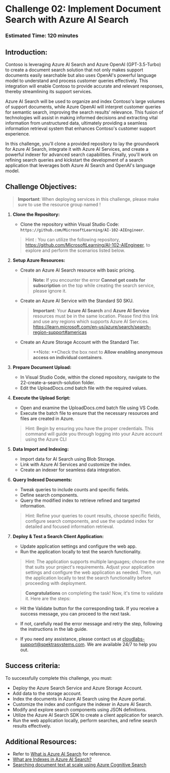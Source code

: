 # Challenge 02: Implement Document Search with Azure AI Search

### Estimated Time: 120 minutes

## Introduction:

Contoso is leveraging Azure AI Search and Azure OpenAI (GPT-3.5-Turbo) to create a document search solution that not only makes support documents easily searchable but also uses OpenAI's powerful language model to understand and process customer queries effectively. This integration will enable Contoso to provide accurate and relevant responses, thereby streamlining its support services.

Azure AI Search will be used to organize and index Contoso's large volumes of support documents, while Azure OpenAI will interpret customer queries for semantic search, improving the search results' relevance. This fusion of technologies will assist in making informed decisions and extracting vital information from unstructured data, ultimately providing a seamless information retrieval system that enhances Contoso's customer support experience.

In this challenge, you'll clone a provided repository to lay the groundwork for Azure AI Search, integrate it with Azure AI Services, and create a powerful indexer for advanced search capabilities. Finally, you'll work on refining search queries and kickstart the development of a search application that leverages both Azure AI Search and OpenAI's language model.

## Challenge Objectives:

> **Important**: When deploying services in this challenge, please make sure to use the resource group named **<inject key="Resource Group Name"/>** !

1. **Clone the Repository:**
   - Clone the repository within Visual Studio Code: `https://github.com/MicrosoftLearning/AI-102-AIEngineer`.
   > Hint : You can utilize the following repository, https://github.com/MicrosoftLearning/AI-102-AIEngineer, to explore and perform the scenarios listed below.

2. **Setup Azure Resources:**
   - Create an Azure AI Search resource with basic pricing.
        > **Note:** If you encounter the error **Cannot get costs for subscription** on the top while creating the search service, please ignore it.
   - Create an Azure AI Service with the Standard S0 SKU.
        > **Important**: Your **Azure AI Search** and **Azure AI Service** resources must be in the same location.
        > Please find this link and use any regions which supports Azure AI Services. https://learn.microsoft.com/en-us/azure/search/search-region-support#americas
   - Create an Azure Storage Account with the Standard Tier.
        > **Note: **Check the box next to **Allow enabling anonymous access on individual containers**.

3. **Prepare Document Upload:**
   - In Visual Studio Code, within the cloned repository, navigate to the 22-create-a-search-solution folder.
   - Edit the UploadDocs.cmd batch file with the required values.

4. **Execute the Upload Script:**
   - Open and examine the UploadDocs.cmd batch file using VS Code.
   - Execute the batch file to ensure that the necessary resources and files are created in Azure.

   > Hint: Begin by ensuring you have the proper credentials. This command will guide you through logging into your Azure account using the Azure CLI

6. **Data Import and Indexing:**
   - Import data for AI Search using Blob Storage.
   - Link with Azure AI Services and customize the index.
   - Create an indexer for seamless data integration.

7. **Query Indexed Documents:**
   - Tweak queries to include counts and specific fields.
   - Define search components.
   - Query the modified index to retrieve refined and targeted information.

   > Hint: Refine your queries to count results, choose specific fields, configure search components, and use the updated index for detailed and focused information retrieval.

9. **Deploy & Test a Search Client Application:**
   - Update application settings and configure the web app.
   - Run the application locally to test the search functionality.

   > Hint: The application supports multiple languages; choose the one that suits your project's requirements. Adjust your application settings and configure the web application as needed. Then, run the application locally to test the search functionality before proceeding with deployment. 

    > **Congratulations** on completing the task! Now, it's time to validate it. Here are the steps:
 
    - Hit the Validate button for the corresponding task. If you receive a success message, you can proceed to the next task.
      
    - If not, carefully read the error message and retry the step, following the instructions in the lab guide.
      
    - If you need any assistance, please contact us at cloudlabs-support@spektrasystems.com. We are available 24/7 to help you out.

       <validation step="00185b3f-b0cd-4db1-87bf-d782f730cf95" />
   
## Success criteria:

To successfully complete this challenge, you must:

   - Deploy the Azure Search Service and Azure Storage Account.
   - Add data to the storage account.
   - Index the documents in Azure AI Search using the Azure portal.
   - Customize the index and configure the indexer in Azure AI Search.
   - Modify and explore search components using JSON definitions.
   - Utilize the Azure AI Search SDK to create a client application for search.
   - Run the web application locally, perform searches, and refine search results effectively.

## Additional Resources:

- Refer to [What is Azure AI Search](https://learn.microsoft.com/en-us/azure/search/search-what-is-azure-search) for reference.
- [What are Indexes in Azure AI Search?](https://learn.microsoft.com/en-us/azure/search/search-what-is-an-index)
- [Searching document text at scale using Azure Cognitive Search](https://benalexkeen.com/searching-document-text-at-scale-using-azure-cognitive-search/)
